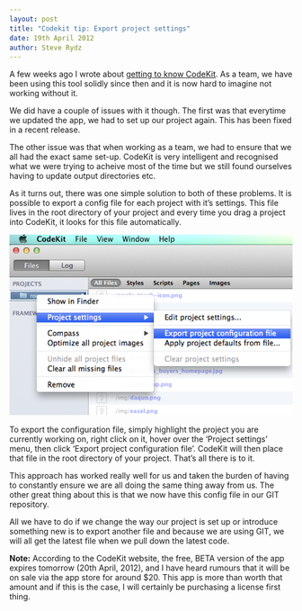 ```yaml
---
layout: post
title: "Codekit tip: Export project settings"
date: 19th April 2012
author: Steve Rydz
---
```


A few weeks ago I wrote about [getting to know CodeKit](/2012/03/23/getting-to-know-codekit). As a team, we have been using this tool solidly since then and it is now hard to imagine not working without it.

We did have a couple of issues with it though. The first was that everytime we updated the app, we had to set up our project again. This has been fixed in a recent release.

The other issue was that when working as a team, we had to ensure that we all had the exact same set-up. CodeKit is very intelligent and recognised what we were trying to acheive most of the time but we still found ourselves having to update output directories etc.

As it turns out, there was one simple solution to both of these problems. It is possible to export a config file for each project with it’s settings. This file lives in the root directory of your project and every time you drag a project into CodeKit, it looks for this file automatically.

<img src="/assets/img/posts/codekit-2.png" alt="Codekit">

To export the configuration file, simply highlight the project you are currently working on, right click on it, hover over the ‘Project settings’ menu, then click ‘Export project configuration file’. CodeKit will then place that file in the root directory of your project. That’s all there is to it.

This approach has worked really well for us and taken the burden of having to constantly ensure we are all doing the same thing away from us. The other great thing about this is that we now have this config file in our GIT repository.

All we have to do if we change the way our project is set up or introduce something new is to export another file and because we are using GIT, we will all get the latest file when we pull down the latest code.

**Note:** According to the CodeKit website, the free, BETA version of the app expires tomorrow (20th April, 2012), and I have heard rumours that it will be on sale via the app store for around $20. This app is more than worth that amount and if this is the case, I will certainly be purchasing a license first thing.